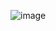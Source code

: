 ![image](https://user-images.githubusercontent.com/22301181/196991407-986d23f2-b0d1-43d2-9ff5-d61f784c556e.png)

